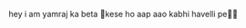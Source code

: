hey i am yamraj ka beta 
👀kese ho aap 
aao kabhi havelli pe🗿💌
<!---
Yamrajkabeta/Yamrajkabeta is a ✨ special ✨ repository because its `README.md` (this file) appears on your GitHub profile.
You can click the Preview link to take a look at your changes.
--->
